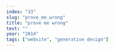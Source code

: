 ```yaml
---
index: "33"
slug: "prove_me_wrong"
title: "prove me wrong"
text: ""
year: "2014"
tags: ["website", "generative design"]
---
```

